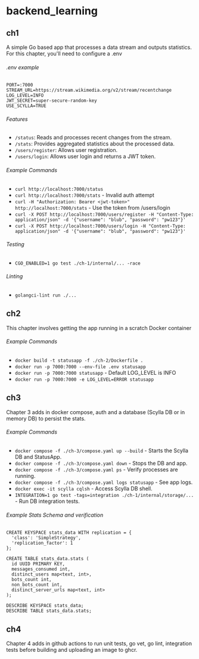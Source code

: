 # backend_learning

## ch1
A simple Go based app that processes a data stream and outputs statistics.
For this chapter, you'll need to configure a .env

###### .env example
```
PORT=:7000
STREAM_URL=https://stream.wikimedia.org/v2/stream/recentchange
LOG_LEVEL=INFO
JWT_SECRET=super-secure-random-key
USE_SCYLLA=TRUE
```

###### Features
- `/status`: Reads and processes recent changes from the stream.
- `/stats`: Provides aggregated statistics about the processed data.
- `/users/register`: Allows user registration.
- `/users/login`: Allows user login and returns a JWT token.

###### Example Commands
- `curl http://localhost:7000/status`
- `curl http://localhost:7000/stats` - Invalid auth attempt
- `curl -H "Authorization: Bearer <jwt-token>" http://localhost:7000/stats` - Use the token from /users/login
- `curl -X POST http://localhost:7000/users/register -H "Content-Type: application/json" -d '{"username": "blub", "password": "pw123"}'`
- `curl -X POST http://localhost:7000/users/login -H "Content-Type: application/json" -d '{"username": "blub", "password": "pw123"}'`

###### Testing
- `CGO_ENABLED=1 go test ./ch-1/internal/... -race`

###### Linting
- `golangci-lint run ./...`

## ch2
This chapter involves getting the app running in a scratch Docker container

###### Example Commands
  - `docker build -t statusapp -f ./ch-2/Dockerfile .`
  - `docker run -p 7000:7000 --env-file .env statusapp`
  - `docker run -p 7000:7000 statusapp` - Default LOG_LEVEL is INFO
  - `docker run -p 7000:7000 -e LOG_LEVEL=ERROR statusapp`

## ch3
Chapter 3 adds in docker compose, auth and a database (Scylla DB or in memory DB) to persist the stats.

###### Example Commands
- `docker compose -f ./ch-3/compose.yaml up --build` - Starts the Scylla DB and StatusApp.
- `docker compose -f ./ch-3/compose.yaml down` - Stops the DB and app.
- `docker compose -f ./ch-3/compose.yaml ps` - Verify processes are running.
- `docker compose -f ./ch-3/compose.yaml logs statusapp` - See app logs.
- `docker exec -it scylla cqlsh` - Access Scylla DB shell.
- `INTEGRATION=1 go test -tags=integration ./ch-1/internal/storage/...` - Run DB integration tests.

###### Example Stats Schema and verification
```
CREATE KEYSPACE stats_data WITH replication = {
  'class': 'SimpleStrategy',
  'replication_factor': 1
};

CREATE TABLE stats_data.stats (
  id UUID PRIMARY KEY,
  messages_consumed int,
  distinct_users map<text, int>,
  bots_count int,
  non_bots_count int,
  distinct_server_urls map<text, int>
);

DESCRIBE KEYSPACE stats_data;
DESCRIBE TABLE stats_data.stats;
```

## ch4
Chapter 4 adds in github actions to run unit tests, go vet, go lint, integration tests before building and uploading an image to ghcr.